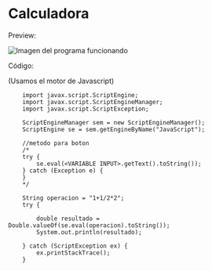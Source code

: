 # Calculadora

Preview:

![Imagen del programa funcionando](https://raw.github.com/ourenseko/Calculadora/blob/main/Captura%20de%20pantalla%20-%20calculadora.jpg)


Código:

(Usamos el motor de Javascript)


        import javax.script.ScriptEngine;
        import javax.script.ScriptEngineManager;
        import javax.script.ScriptException;

        ScriptEngineManager sem = new ScriptEngineManager();
        ScriptEngine se = sem.getEngineByName("JavaScript");
        
        //metodo para boton
        /*
        try {
            se.eval(<VARIABLE INPUT>.getText().toString());
        } catch (Exception e) {
        }
        */
        
        String operacion = "1+1/2*2";
        try {
            
            double resultado = Double.valueOf(se.eval(operacion).toString());
            System.out.println(resultado);
            
        } catch (ScriptException ex) {
            ex.printStackTrace();
        }
